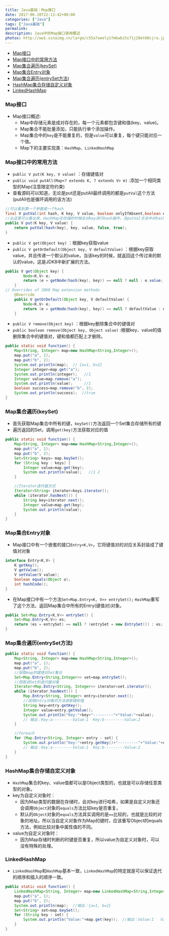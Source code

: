 ```yaml
---
title: Java基础：Map接口
date: 2017-06-20T22:13:42+08:00
categories: ["Java"]
tags: ["Java基础"]
permalink: 
description: Java中的Map接口使用概述
photos: http://ww1.sinaimg.cn/large/c55a7aeely1fmbwbz5s71j20et08cjra.jpg
---
```

<!-- TOC -->

- [Map接口](#map接口)
- [Map接口中的常用方法](#map接口中的常用方法)
- [Map集合遍历(keySet)](#map集合遍历keyset)
- [Map集合Entry对象](#map集合entry对象)
- [Map集合遍历(entrySet方法)](#map集合遍历entryset方法)
- [HashMap集合存储自定义对象](#hashmap集合存储自定义对象)
- [LinkedHashMap](#linkedhashmap)

<!-- /TOC -->

### Map接口
- Map接口概述:
    - Map中存储元素是成对存在的，每一个元素都包含键和值(key、value)。
    - Map集合不能批量添加，只能执行单个添加操作。
    - Map集合中的`key`是不能重复的，但是`value`可以重复，每个键只能对应一个值。
    - Map下的主要实现类：`HashMap`、`LinkedHashMap`

<!--more-->
### Map接口中的常用方法
- `public V put(K key, V value)` ：存储键值对
- `public void putAll(Map<? extends K, ? extends V> m)` :添加一个相同类型的Map(注意限定符约束)
- 查看源码可以知道，无论是put还是putAll最终调用的都是`putVal`这个方法(putAll也是循环调用的该方法)
```java
//可以看到第一个参数是一个hash
final V putVal(int hash, K key, V value, boolean onlyIfAbsent,boolean evict){}
//从这里可以看出来，HashMap在存储的时候会对key进行hash操作，在putVal方法中对hash进行判断，用来判重
public V put(K key, V value) {
    return putVal(hash(key), key, value, false, true);
}
```
- `public V get(Object key)` ：根据key获取value
- `public V getOrDefault(Object key, V defaultValue)` ：根据key获取value，并且传递一个默认的value，当该key的时候，就返回这个传过来的默认的value，这是JDK8中新扩展的方法。
```java
public V get(Object key) {
        Node<K,V> e;
        return (e = getNode(hash(key), key)) == null ? null : e.value;
    }
// Overrides of JDK8 Map extension methods
    @Override
    public V getOrDefault(Object key, V defaultValue) {
        Node<K,V> e;
        return (e = getNode(hash(key), key)) == null ? defaultValue : e.value;
    }
```
- `public V remove(Object key)` ：根据key删除集合中的键值对
- `public boolean remove(Object key, Object value)` :根据key、value的值删除集合中的键值对，键和值都匹配上才删除。

```java
public static void function() {
    Map<String, Integer> map=new HashMap<String,Integer>();
    map.put("a", 1);
    map.put("b", 2);
    System.out.println(map);  // {a=1, b=2}
    Integer integer=map.get("a");  
    System.out.println(integer);   //1
    Integer value=map.remove("a");
    System.out.println(value);     //1
    boolean success=map.remove("b", 2);
    System.out.println(success);  //true
}
```


### Map集合遍历(keySet)
- 首先获取Map集合中所有的键，`keySet()`方法返回一个Set集合存储所有的键
- 遍历返回的Set，调用`get(key)`方法获取对应的值

```java
public static void function() {
    Map<String, Integer> map=new HashMap<String,Integer>();
    map.put("a", 1);
    map.put("b", 2);
    Set<String> keys= map.keySet();
    for (String key : keys) {
		Integer value=map.get(key);
		System.out.println(value);   //1 2
	}

	//Iterator迭代器方式
	Iterator<String> iterator=keys.iterator();
    while (iterator.hasNext()) {
		String key=iterator.next();
		Integer value=map.get(key);
		System.out.println(value);
	}
}
```


### Map集合Entry对象
- Map接口中有一个嵌套的接口`Entry<K,V>`，它将键值对的对应关系封装成了键值对对象

```java
interface Entry<K,V> {
	K getKey();
	V getValue();
	V setValue(V value);
	boolean equals(Object o);
	int hashCode();
}
```
- 在Map接口中有一个方法`Set<Map.Entry<K, V>> entrySet();` `HashMap`重写了这个方法，返回Map集合中所有的Entry(键值对)对象。
```java
public Set<Map.Entry<K,V>> entrySet() {
    Set<Map.Entry<K,V>> es;
    return (es = entrySet) == null ? (entrySet = new EntrySet()) : es;
}
```


### Map集合遍历(entrySet方法)
```java
public static void function() {
    Map<String, Integer> map=new HashMap<String,Integer>();
    map.put("a", 1);
    map.put("b", 2);
    //获取map的键值对Set集合
    Set<Map.Entry<String,Integer>> set=map.entrySet();
	//获取该Set的迭代器对象
    Iterator<Map.Entry<String, Integer>> iterator=set.iterator();
    while (iterator.hasNext()) {
		Map.Entry<String, Integer> entry=iterator.next();
		//调用Entry对象的方法获取键和值
		String key=entry.getKey();
		Integer value=entry.getValue();
		System.out.println("Key:"+key+"---------"+"Value:"+value);  
		// 输出：Key:a---------Value:1  Key:b---------Value:2
	}

	//foreach
	for (Map.Entry<String, Integer> entry : set) {
        System.out.println("Key:"+entry.getKey()+"---------"+"Value:"+entry.getValue());
		// 输出：Key:a---------Value:1  Key:b---------Value:2
	}
}
```


### HashMap集合存储自定义对象
- `HashMap`集合的key、value值都可以是Object类型的，也就是可以存储任意类型的对象。
- key为自定义对象时：
	- 因为Map类型的数据在存储时，会对key进行哈希，如果是自定义对象还会调用`Object`对象的`equals`方法比较key是否重复。
	- 默认的`Object`对象的`equals`方法其实调用的是`==`比较的，也就是比较的对象的地址。所以当自定义对象作为Map的键时，应该重写Object的equals方法，例如比较对象中属性值的不同。
- value为自定义对象时：
	- 因为Map存储时判断的时键是否重复，所以value为自定义对象时，可以没有特殊的处理。

### LinkedHashMap
- `LinkedHashMap`和`HashMap`基本一致，`LinkedHashMap`的特定就是可以保证迭代的顺序和插入的顺序一致。
```java
public static void function() {
    LinkedHashMap<String, Integer> map=new LinkedHashMap<String,Integer>();
    map.put("a", 1);
    map.put("b", 2);
    System.out.println(map);  //输出：{a=1, b=2}
    Set<String> set=map.keySet();
    for (String key : set) {
		System.out.println("Value:"+map.get(key));  //输出：Value:1   Value:2
	}
}
```
